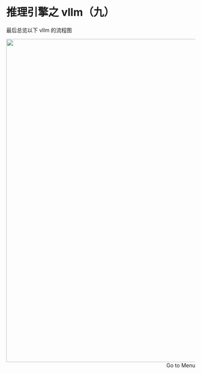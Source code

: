 # 推理引擎之 vllm（九）
最后总览以下 vllm 的流程图

<div style="text-align: center"><img src="https://pic1.zhimg.com/70/v2-795c176b1eaef767f0682133cc8e24c8_1440w.avis?source=172ae18b&biz_tag=Post" width="860px" style="display: inline;"/></div>


<div style="text-align: right"><Link to="12">Go to Menu</Link></div>